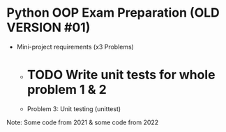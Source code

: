 # Python OOP Exam Preparation (OLD VERSION #01)
- Mini-project requirements (x3 Problems)
    - # TODO Write unit tests for whole problem 1 & 2
    - Problem 3: Unit testing (unittest)

Note: Some code from 2021 & some code from 2022

